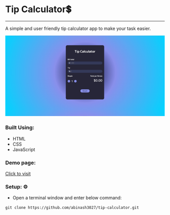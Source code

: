 # Tip Calculator💲

<hr>

A simple and user friendly tip calculator app to make your task easier.

![screenshot](./assets/screenshot.jpg)

### Built Using:

- HTML
- CSS
- JavaScript

### Demo page:

[Click to visit](https://tipcalculator.abinash.io/)

### Setup: ⚙️

- Open a terminal window and enter below command:

```
git clone https://github.com/abinash3027/tip-calculator.git
```
